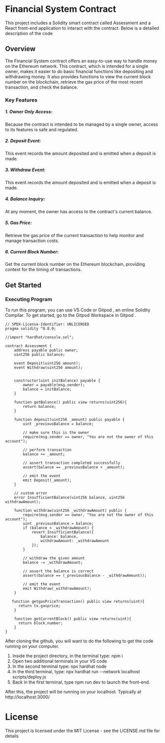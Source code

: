 # Financial System Contract 
This project includes a Solidity smart contract called Assessment and a React front-end application to interact with the contract. Below is a detailed description of the code

## Overview 
The Financial System contract offers an easy-to-use way to handle money on the Ethereum network. This contract, which is intended for a single owner, makes it easier to do basic financial functions like depositing and withdrawing money. It also provides functions to view the current block number on the blockchain, retrieve the gas price of the most recent transaction, and check the balance.

### Key Features
##### 1. Owner Only Access:
Because the contract is intended to be managed by a single owner, access to its features is safe and regulated.
##### 2. Deposit Event: 
This event records the amount deposited and is emitted when a deposit is made.
##### 3. Withdraw Event: 
This event records the amount deposited and is emitted when a deposit is made.
##### 4. Balance Inquiry: 
At any moment, the owner has access to the contract's current balance.
##### 5. Gas Price: 
Retrieve the gas price of the current transaction to help monitor and manage transaction costs.
##### 6. Current Block Number:
Get the current block number on the Ethereum blockchain, providing context for the timing of transactions. 

## Get Started
### Executing Program 
To run this program, you can use VS Code or Gitpod , an online Solidity Compilar. To get started, go to the Gitpod Workspace in Gitpod .

``` Solidity
// SPDX-License-Identifier: UNLICENSED
pragma solidity ^0.8.9;

//import "hardhat/console.sol";

contract Assessment {
    address payable public owner;
    uint256 public balance;

    event Deposit(uint256 amount);
    event Withdraw(uint256 amount);


    constructor(uint initBalance) payable {
        owner = payable(msg.sender);
        balance = initBalance;
    }

    function getBalance() public view returns(uint256){
        return balance;
    }

    function deposit(uint256 _amount) public payable {
        uint _previousBalance = balance;

        // make sure this is the owner
        require(msg.sender == owner, "You are not the owner of this account");

        // perform transaction
        balance += _amount;

        // assert transaction completed successfully
        assert(balance == _previousBalance + _amount);

        // emit the event
        emit Deposit(_amount);
    }

    // custom error
    error InsufficientBalance(uint256 balance, uint256 withdrawAmount);

    function withdraw(uint256 _withdrawAmount) public {
        require(msg.sender == owner, "You are not the owner of this account");
        uint _previousBalance = balance;
        if (balance < _withdrawAmount) {
            revert InsufficientBalance({
                balance: balance,
                withdrawAmount: _withdrawAmount
            });
        }

        // withdraw the given amount
        balance -= _withdrawAmount;

        // assert the balance is correct
        assert(balance == (_previousBalance - _withdrawAmount));

        // emit the event
        emit Withdraw(_withdrawAmount);
    }

   function getgasPriceTransaction() public view returns(uint){
      return tx.gasprice;
    }

    function getCurrentBlock() public view returns(uint){
      return block.number;
    }
}
```

After cloning the github, you will want to do the following to get the code running on your computer.

1. Inside the project directory, in the terminal type: npm i
2. Open two additional terminals in your VS code
3. In the second terminal type: npx hardhat node
4. In the third terminal, type: npx hardhat run --network localhost scripts/deploy.js
5. Back in the first terminal, type npm run dev to launch the front-end.

After this, the project will be running on your localhost. 
Typically at http://localhost:3000/

# License
This project is licensed under the MIT License - see the LICENSE.md file for details



